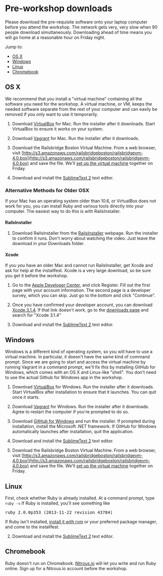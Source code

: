 # Pre-workshop downloads

Please download the pre-requisite software onto your laptop computer before you attend the workshop. 
The network gets very, very slow when 90 people download simultaneously.  Downloading ahead of time means you will go home at a reasonable hour on Friday night.

Jump to:
* [OS X](#osx)
* [Windows](#windows)
* [Linux](#linux)
* [Chromebook](#chromebook)



## <a name="osx">OS X</a>

We recommend that you install a "virtual machine" containing all the software you need for the workshop. A virtual machine, or VM, keeps the needed software separate from the rest of your computer and can easily be removed if you only want to use it temporarily.

1. Download [VirtualBox](http://download.virtualbox.org/virtualbox/4.2.18/VirtualBox-4.2.18-88780-OSX.dmg) for Mac. Run the installer after it downloads.  Start VirtualBox to ensure it works on your system.

2. Download [Vagrant](http://files.vagrantup.com/packages/db8e7a9c79b23264da129f55cf8569167fc22415/Vagrant-1.3.3.dmg) for Mac. Run the installer after it downloads.

3. Download the Railsbridge Boston Virtual Machine.  From a web browser, visit [http://s3.amazonaws.com/railsbridgeboston/railsbridgevm-4.0.box](http://s3.amazonaws.com/railsbridgeboston/railsbridgevm-4.0.box) and save the file.   We'll [set up the virtual machine](/vm_setup) together on Friday. 

4. Download and install the [SublimeText 2](http://www.sublimetext.com/2) text editor.



### Alternative Methods for Older OSX

If your Mac has an operating system older than 10.6, or VirtualBox does not work for you, you can install Ruby and various tools directly into your computer. The easiest way to do this is with RailsInstaller.


#### RailsInstaller

1. Download Railsinstaller from the <a href="http://railsinstaller.org" target="_blank">RailsInstaller</a> webpage. Run the installer to confirm it runs. 
   Don't worry about watching the video. Just leave the download in your Downloads folder.

#### Xcode
If you you have an older Mac and cannot run RailsInstaller, get Xcode and ask for help at the installfest.  Xcode is a very large download, so be sure you get it before the workshop.

1. Go to the [Apple Developer Center](https://developer.apple.com/downloads), and click Register. Fill out the first page with your account information. The second page is a developer survey, which you can skip. Just go to the bottom and click "Continue".

2. Once you have confirmed your developer account, you can download [Xcode 3.1.4](http://adcdownload.apple.com/Developer_Tools/xcode_3.1.4_developer_tools/xcode314_2809_developerdvd.dmg). If that link doesn't work, go to the [downloads page](https://developer.apple.com/downloads) and search for "Xcode 3.1.4"

3. Download and install the [SublimeText 2](http://www.sublimetext.com/2) text editor.


## <a name="windows">Windows</a>

Windows is a different kind of operating system, so you will have to use a virtual machine. In particular, it doesn't have the same kind of command prompt. Since we are going to start and access the virtual machine by running Vagrant in a command prompt, we'll fix this by installing GitHub for Windows, which comes with an OS X and Linux-like "shell". You don't need to use the actual Github for Windows app in the workshop.

1. Download [VirtualBox](http://download.virtualbox.org/virtualbox/4.2.18/VirtualBox-4.2.18-88781-Win.exe) for Windows. Run the installer after it downloads. Start VirtualBox after installation to ensure that it launches.  You can quit once it starts.

2. Download [Vagrant](http://files.vagrantup.com/packages/db8e7a9c79b23264da129f55cf8569167fc22415/Vagrant_1.3.3.msi) for Windows. Run the installer after it downloads. Agree to restart the computer if you're prompted to do so.

3. Download [GitHub for Windows](http://windows.github.com/) and run the installer. If prompted during installation, install the Microsoft .NET framework. If GitHub for Windows automatically launches after installation, quit the application.

4. Download and install the [SublimeText 2](http://www.sublimetext.com/2) text editor.

5. Download the Railsbridge Boston Virtual Machine.  From a web browser, visit [http://s3.amazonaws.com/railsbridgeboston/railsbridgevm-4.0.box](http://s3.amazonaws.com/railsbridgeboston/railsbridgevm-4.0.box) and save the file.   We'll [set up the virtual machine](/vm_setup) together on Friday. 


## <a name="linux">Linux</a>

First, check whether Ruby is already installed.  At a command prompt, type
`ruby -v`
If Ruby is installed, you'll see something like
<pre>ruby 2.0.0p353 (2013-11-22 revision 43784)</pre>

If Ruby isn't installed, [install it with rvm](https://www.ruby-lang.org/en/installation) or your preferred package manager, and come to the installfest.

2. Download and install the [SublimeText 2](http://www.sublimetext.com/2) text editor.


## <a name="chromebook">Chromebook</a>
Ruby doesn't run on Chromebook.  [Nitrous.io](http://nitrous.io) will let you write and run Ruby online.  Sign up for a Nitrous.io account before the workshop. 
